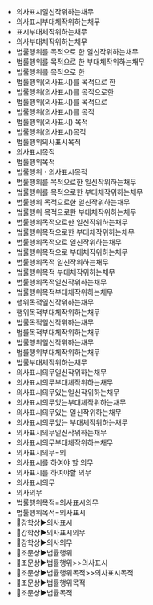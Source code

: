 - 의사표시일신작위하는채무
- 의사표시부대체작위하는채무
- 표시부대체작위하는채무
- 의사부대체작위하는채무
- 법률행위를 목적으로 한 일신작위하는채무
- 법률행위를 목적으로 한 부대체작위하는채무
- 법률행위를 목적으로 한
- 법률행위(의사표시)를 목적으로 한
- 법률행위(의사표시)를 목적으로한
- 법률행위(의사표시)를 목적으로
- 법률행위(의사표시)를 목적
- 법률행위(의사표시) 목적
- 법률행위(의사표시)목적
- 법률행위의사표시목적
- 의사표시목적
- 법률행위목적
- 법률행위ㆍ의사표시목적
- 법률행위를 목적으로한 일신작위하는채무
- 법률행위를 목적으로한 부대체작위하는채무
- 법률행위 목적으로한 일신작위하는채무
- 법률행위 목적으로한 부대체작위하는채무
- 법률행위목적으로한 일신작위하는채무
- 법률행위목적으로한 부대체작위하는채무
- 법률행위목적으로 일신작위하는채무
- 법률행위목적으로 부대체작위하는채무
- 법률행위목적 일신작위하는채무
- 법률행위목적 부대체작위하는채무
- 법률행위목적일신작위하는채무
- 법률행위목적부대체작위하는채무
- 행위목적일신작위하는채무
- 행위목적부대체작위하는채무
- 법률목적일신작위하는채무
- 법률목적부대체작위하는채무
- 법률행위일신작위하는채무
- 법률행위부대체작위하는채무
- 법률부대체작위하는채무
- 의사표시의무일신작위하는채무
- 의사표시의무부대체작위하는채무
- 의사표시의무있는일신작위하는채무
- 의사표시의무있는부대체작위하는채무
- 의사표시의무있는 일신작위하는채무
- 의사표시의무있는 부대체작위하는채무
- 의사표시의무일신작위하는채무
- 의사표시의무부대체작위하는채무
- 의사표시의무=의
- 의사표시를 하여야 할 의무
- 의사표시를 하여야할 의무
- 의사표시의무
- 의사의무
- 법률행위목적=의사표시의무
- 법률행위목적=의사표시
- 📌강학상▶️의사표시
- 📌강학상▶️의사표시의무
- 📌강학상▶️의사의무
- 📌조문상▶️법률행위
- 📌조문상▶️법률행위>>의사표시
- 📌조문상▶️법률행위목적>>의사표시목적
- 📌조문상▶️법률행위목적
- 📌조문상▶️법률목적